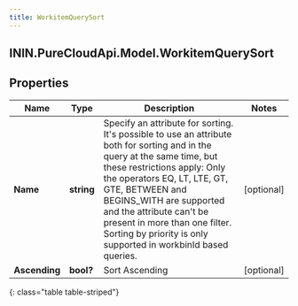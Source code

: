 ```yaml
---
title: WorkitemQuerySort
---
```

## ININ.PureCloudApi.Model.WorkitemQuerySort

## Properties

|Name | Type | Description | Notes|
|------------ | ------------- | ------------- | -------------|
| **Name** | **string** | Specify an attribute for sorting. It&#39;s possible to use an attribute both for sorting and in the query at the same time, but these restrictions apply: Only the operators EQ, LT, LTE, GT, GTE, BETWEEN and BEGINS_WITH are supported and the attribute can&#39;t be present in more than one filter. Sorting by priority is only supported in workbinId based queries. | [optional] |
| **Ascending** | **bool?** | Sort Ascending | [optional] |
{: class="table table-striped"}


